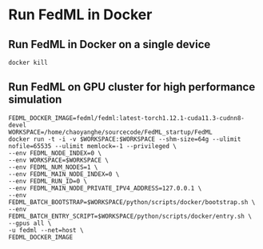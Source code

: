 # Run FedML in Docker

## Run FedML in Docker on a single device

```
docker kill
```

## Run FedML on GPU cluster for high performance simulation

```
FEDML_DOCKER_IMAGE=fedml/fedml:latest-torch1.12.1-cuda11.3-cudnn8-devel
WORKSPACE=/home/chaoyanghe/sourcecode/FedML_startup/FedML
docker run -t -i -v $WORKSPACE:$WORKSPACE --shm-size=64g --ulimit nofile=65535 --ulimit memlock=-1 --privileged \
--env FEDML_NODE_INDEX=0 \
--env WORKSPACE=$WORKSPACE \
--env FEDML_NUM_NODES=1 \
--env FEDML_MAIN_NODE_INDEX=0 \
--env FEDML_RUN_ID=0 \
--env FEDML_MAIN_NODE_PRIVATE_IPV4_ADDRESS=127.0.0.1 \
--env FEDML_BATCH_BOOTSTRAP=$WORKSPACE/python/scripts/docker/bootstrap.sh \
--env FEDML_BATCH_ENTRY_SCRIPT=$WORKSPACE/python/scripts/docker/entry.sh \
--gpus all \
-u fedml --net=host \
FEDML_DOCKER_IMAGE
```